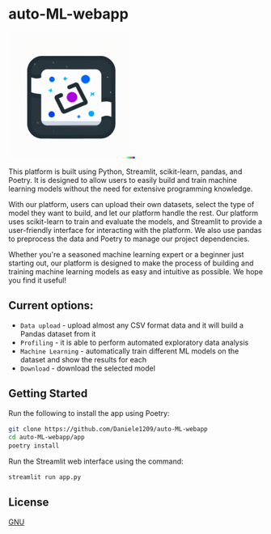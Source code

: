 # auto-ML-webapp
<img src="/images/logo_automl.png" width="250" height="250"/>

This platform is built using Python, Streamlit, scikit-learn, pandas, and Poetry. It is designed to allow users to easily build and train machine learning models without the need for extensive programming knowledge.

With our platform, users can upload their own datasets, select the type of model they want to build, and let our platform handle the rest. Our platform uses scikit-learn to train and evaluate the models, and Streamlit to provide a user-friendly interface for interacting with the platform. We also use pandas to preprocess the data and Poetry to manage our project dependencies.

Whether you're a seasoned machine learning expert or a beginner just starting out, our platform is designed to make the process of building and training machine learning models as easy and intuitive as possible. We hope you find it useful!

## Current options:
- `Data upload` - upload almost any CSV format data and it will build a Pandas dataset from it
- `Profiling` - it is able to perform automated exploratory data analysis
- `Machine Learning` - automatically train different ML models on the dataset and show the results for each
- `Download` - download the selected model

## Getting Started

Run the following to install the app using Poetry:

```bash
git clone https://github.com/Daniele1209/auto-ML-webapp
cd auto-ML-webapp/app
poetry install
```
Run the Streamlit web interface using the command:

```bash
streamlit run app.py
```

## License
[GNU](https://choosealicense.com/licenses/agpl-3.0/)
